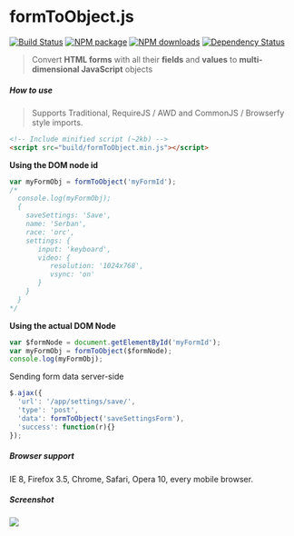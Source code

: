 # formToObject.js

[![Build Status][build-status-img]]([build-status-url]) 
[![NPM package][npm-img]]([npm-url])
[![NPM downloads][npm-downloads-img]]([npm-downloads-url])
[![Dependency Status][dependencies-status-img]]([dependencies-status-url])

> Convert **HTML forms** with all their **fields** and **values** to **multi-dimensional JavaScript** objects


##### How to use
 > Supports Traditional, RequireJS / AWD and CommonJS / Browserfy style imports.

```html
<!-- Include minified script (~2kb) -->
<script src="build/formToObject.min.js"></script>
```


**Using the DOM node id**

```javascript
var myFormObj = formToObject('myFormId');
/* 
  console.log(myFormObj);
  {
    saveSettings: 'Save',
    name: 'Serban',
    race: 'orc',
    settings: {
       input: 'keyboard',
       video: {
          resolution: '1024x768',
          vsync: 'on'
       }
    }
  }
*/
```

**Using the actual DOM Node**

```javascript
var $formNode = document.getElementById('myFormId');
var myFormObj = formToObject($formNode);
console.log(myFormObj);
```

Sending form data server-side

```javascript
$.ajax({
  'url': '/app/settings/save/',
  'type': 'post',
  'data': formToObject('saveSettingsForm'),
  'success': function(r){}
});
```

##### Browser support

IE 8, Firefox 3.5, Chrome, Safari, Opera 10, every mobile browser.

##### Screenshot

![](http://serbanghita.github.io/formToObject.js/formToObj-demo.png)

[build-status-img]:https://travis-ci.org/serbanghita/formToObject.js.svg?style=flat
[build-status-url]:https://travis-ci.org/serbanghita/formToObject.js
[npm-img]:https://img.shields.io/npm/v/form_to_object.svg?style=flat-square
[npm-url]:https://www.npmjs.com/package/form_to_object
[npm-downloads-img]: http://img.shields.io/npm/dm/form_to_object.svg?style=flat-square
[npm-downloads-url]: https://www.npmjs.com/package/form_to_object
[dependencies-status-img]:https://www.versioneye.com/user/projects/5446a74944a5254346000085/badge.svg?style=flat
[dependencies-status-url]:https://www.versioneye.com/user/projects/5446a74944a5254346000085
